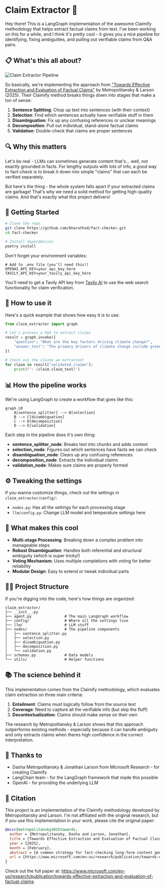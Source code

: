 # Claim Extractor 🔎

Hey there! This is a LangGraph implementation of the awesome Claimify methodology that helps extract factual claims from text. I've been working on this for a while, and I think it's pretty cool - it gives you a nice pipeline for identifying, fixing ambiguities, and pulling out verifiable claims from Q&A pairs.

## 📋 What's this all about?

![Claim Extractor Pipeline](https://cloud.imbharath.com/claim-extractor.svg)

So basically, we're implementing the approach from ["Towards Effective Extraction and Evaluation of Factual Claims"](https://arxiv.org/abs/2502.10855) by Metropolitansky & Larson (2025). Their Claimify method breaks things down into stages that make a ton of sense:

1. **Sentence Splitting**: Chop up text into sentences (with their context)
2. **Selection**: Find which sentences actually have verifiable stuff in them
3. **Disambiguation**: Fix up any confusing references or unclear meanings
4. **Decomposition**: Pull out individual, stand-alone factual claims
5. **Validation**: Double-check that claims are proper sentences

## 🔍 Why this matters

Let's be real - LLMs can sometimes generate content that's... well, not exactly grounded in facts. For lengthy outputs with lots of info, a good way to fact-check is to break it down into simple "claims" that can each be verified separately.

But here's the thing - the whole system falls apart if your extracted claims are garbage! That's why we need a solid method for getting high-quality claims. And that's exactly what this project delivers!

## 🚀 Getting Started

```bash
# Clone the repo
git clone https://github.com/bharathxd/fact-checker.git
cd fact-checker

# Install dependencies
poetry install
```

Don't forget your environment variables:

```
# Add to .env file (you'll need this!)
OPENAI_API_KEY=your_api_key_here
TAVILY_API_KEY=your_tavily_api_key_here
```

You'll need to get a Tavily API key from [Tavily AI](https://tavily.com/) to use the web search functionality for claim verification.

## 📝 How to use it

Here's a quick example that shows how easy it is to use:

```python
from claim_extractor import graph

# Let's process a Q&A to extract claims
result = graph.invoke({
    "question": "What are the key factors driving climate change?",
    "answer_text": "The primary drivers of climate change include greenhouse gas emissions from burning fossil fuels, deforestation, and industrial processes. The IPCC report indicates that human activities have caused approximately 1.0°C of global warming above pre-industrial levels."
})

# Check out the claims we extracted!
for claim in result["validated_claims"]:
    print(f"✓ {claim.claim_text}")
```

## 📊 How the pipeline works

We're using LangGraph to create a workflow that goes like this:

```mermaid
graph LR
    A[sentence_splitter] --> B[selection]
    B --> C[disambiguation]
    C --> D[decomposition]
    D --> E[validation]
```

Each step in the pipeline does it's own thing:

- **sentence_splitter_node**: Breaks text into chunks and adds context
- **selection_node**: Figures out which sentences have facts we can check
- **disambiguation_node**: Clears up any confusing references
- **decomposition_node**: Extracts the individual claims
- **validation_node**: Makes sure claims are properly formed

## ⚙️ Tweaking the settings

If you wanna customize things, check out the settings in `claim_extractor/config/`:

- `nodes.py`: Has all the settings for each processing stage
- `llm/config.py`: Change LLM model and temperature settings here

## 🔬 What makes this cool

- **Multi-stage Processing**: Breaking down a complex problem into manageable steps
- **Robust Disambiguation**: Handles both referential and structural ambiguity (which is super tricky!)
- **Voting Mechanism**: Uses multiple completions with voting for better reliability
- **Modular Design**: Easy to extend or tweak individual parts

## 👨‍💻 Project Structure

If you're digging into the code, here's how things are organized:

```
claim_extractor/
├── __init__.py
├── agent.py               # The main LangGraph workflow
├── config/                # Where all the settings live
├── llm/                   # LLM stuff
├── nodes/                 # The pipeline components
│   ├── sentence_splitter.py
│   ├── selection.py
│   ├── disambiguation.py
│   ├── decomposition.py
│   └── validation.py
├── schemas.py             # Data models
└── utils/                 # Helper functions
```

## 📚 The science behind it

This implementation comes from the Claimify methodology, which evaluates claim extraction on three main criteria:

1. **Entailment**: Claims must logically follow from the source text
2. **Coverage**: Need to capture all the verifiable info (but skip the fluff)
3. **Decontextualization**: Claims should make sense on their own

The research by Metropolitansky & Larson shows that this approach outperforms existing methods - especially because it can handle ambiguity and only extracts claims when theres high confidence in the correct interpretation.

## 🙏 Thanks to

- Dasha Metropolitansky & Jonathan Larson from Microsoft Research - for creating Claimify
- LangChain team - for the LangGraph framework that made this possible
- OpenAI - for providing the underlying LLM

## 💬 Citation

This project is an implementation of the Claimify methodology developed by Metropolitansky and Larson. I'm not affiliated with the original research, but if you use this implementation in your work, please cite the original paper:

```bibtex
@misc{metropolitansky2025towards,
  author = {Metropolitansky, Dasha and Larson, Jonathan},
  title = {Towards Effective Extraction and Evaluation of Factual Claims},
  year = {2025},
  month = {February},
  abstract = {A common strategy for fact-checking long-form content generated by Large Language Models (LLMs) is extracting simple claims that can be verified independently. Since inaccurate or incomplete claims compromise fact-checking results, ensuring claim quality is critical. However, the lack of a standardized evaluation framework impedes assessment and comparison of claim extraction methods. To address this gap, we propose a framework for evaluating claim extraction in the context of fact-checking along with automated, scalable, and replicable methods for applying this framework, including novel approaches for measuring coverage and decontextualization. We also introduce Claimify, an LLM-based claim extraction method, and demonstrate that it outperforms existing methods under our evaluation framework. A key feature of Claimify is its ability to handle ambiguity and extract claims only when there is high confidence in the correct interpretation of the source text.},
  url = {https://www.microsoft.com/en-us/research/publication/towards-effective-extraction-and-evaluation-of-factual-claims/},
}
```

Check out the full paper at: https://www.microsoft.com/en-us/research/publication/towards-effective-extraction-and-evaluation-of-factual-claims
